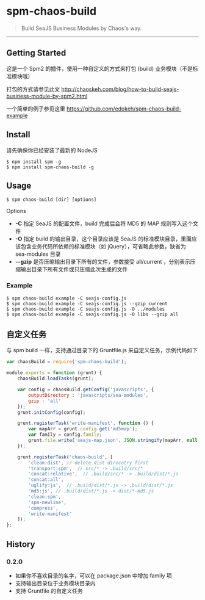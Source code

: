 # spm-chaos-build

> Build SeaJS Business Modules by Chaos's way.

-----

## Getting Started

这是一个 Spm2 的插件，使用一种自定义的方式来打包 (build) 业务模块（不是标准模块哦）

打包的方式请参见此文 http://chaoskeh.com/blog/how-to-build-seajs-business-module-by-spm2.html

一个简单的例子参见这里 https://github.com/edokeh/spm-chaos-build-example

## Install

请先确保你已经安装了最新的 NodeJS

    $ npm install spm -g
    $ npm install spm-chaos-build -g

## Usage

    $ spm chaos-build [dir] [options]

Options

* **-C**         指定 SeaJS 的配置文件，build 完成后会将 MD5 的 MAP 规则写入这个文件
* **-O**         指定 build 的输出目录，这个目录应该是 SeaJS 的标准模块目录，里面应该包含业务代码所依赖的标准模块（如 jQuery），可省略此参数，缺省为 sea-modules 目录
* **--gzip**  是否压缩输出目录下所有的文件，参数接受 all/current ，分别表示压缩输出目录下所有文件或只压缩此次生成的文件
 
### Example
    
    $ spm chaos-build example -C seajs-config.js
    $ spm chaos-build example -C seajs-config.js --gzip current
    $ spm chaos-build example -C seajs-config.js -O ../modules
    $ spm chaos-build example -C seajs-config.js -O libs --gzip all
    
    
## 自定义任务

与 spm build 一样，支持通过目录下的 Gruntfile.js 来自定义任务，示例代码如下

```javascript
var chaosBuild = require('spm-chaos-build');

module.exports = function (grunt) {
    chaosBuild.loadTasks(grunt);

    var config = chaosBuild.getConfig('javascripts', {
        outputDirectory : 'javascripts/sea-modules',
        gzip : 'all'
    });
    grunt.initConfig(config);

    grunt.registerTask('write-manifest', function () {
        var mapArr = grunt.config.get('md5map');
        var family = config.family;
        grunt.file.write('seajs-map.json', JSON.stringify(mapArr, null, '\t'));
    });

    grunt.registerTask('chaos-build', [
        'clean:dist', // delete dist direcotry first
        'transport:spm',  // src/* -> .build/src/*
        'concat:relative',  // .build/src/* -> .build/dist/*.js
        'concat:all',
        'uglify:js',  // .build/dist/*.js -> .build/dist/*.js
        'md5:js', // .build/dist/*.js -> dist/*-md5.js
        'clean:spm',
        'spm-newline',
        'compress',
        'write-manifest'
    ]);
};
```

## History

### 0.2.0
* 如果你不喜欢目录的名字，可以在 package.json 中增加 family 项
* 支持输出目录位于业务模块目录内
* 支持 Gruntfile 的自定义任务
